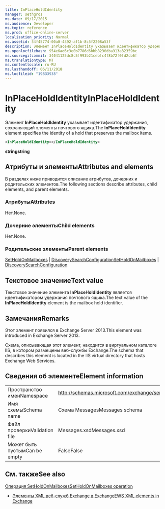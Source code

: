 ```yaml
---
title: InPlaceHoldIdentity
manager: sethgros
ms.date: 09/17/2015
ms.audience: Developer
ms.topic: reference
ms.prod: office-online-server
localization_priority: Normal
ms.assetid: 54f45774-00a0-4392-af1b-8c5f2208a53f
description: Элемент InPlaceHoldIdentity указывает идентификатор удержания, сохраняющий элементы почтового ящика.
ms.openlocfilehash: 954e6ad6c3e0b7786d6bbb8230dba913a32359bc
ms.sourcegitcommit: 34041125dc8c5f993b21cebfc4f8b72f0fd2cb6f
ms.translationtype: MT
ms.contentlocale: ru-RU
ms.lasthandoff: 06/11/2018
ms.locfileid: "19833938"
---
```

# <a name="inplaceholdidentity"></a><span data-ttu-id="f48ba-103">InPlaceHoldIdentity</span><span class="sxs-lookup"><span data-stu-id="f48ba-103">InPlaceHoldIdentity</span></span>

<span data-ttu-id="f48ba-104">Элемент **InPlaceHoldIdentity** указывает идентификатор удержания, сохраняющий элементы почтового ящика.</span><span class="sxs-lookup"><span data-stu-id="f48ba-104">The **InPlaceHoldIdentity** element specifies the identity of a hold that preserves the mailbox items.</span></span> 
  
```XML
<InPlaceHoldIdentity></InPlaceHoldIdentity>
```

 <span data-ttu-id="f48ba-105">**string**</span><span class="sxs-lookup"><span data-stu-id="f48ba-105">**string**</span></span>
## <a name="attributes-and-elements"></a><span data-ttu-id="f48ba-106">Атрибуты и элементы</span><span class="sxs-lookup"><span data-stu-id="f48ba-106">Attributes and elements</span></span>

<span data-ttu-id="f48ba-107">В разделах ниже приводится описание атрибутов, дочерних и родительских элементов.</span><span class="sxs-lookup"><span data-stu-id="f48ba-107">The following sections describe attributes, child elements, and parent elements.</span></span>
  
### <a name="attributes"></a><span data-ttu-id="f48ba-108">Атрибуты</span><span class="sxs-lookup"><span data-stu-id="f48ba-108">Attributes</span></span>

<span data-ttu-id="f48ba-109">Нет.</span><span class="sxs-lookup"><span data-stu-id="f48ba-109">None.</span></span>
  
### <a name="child-elements"></a><span data-ttu-id="f48ba-110">Дочерние элементы</span><span class="sxs-lookup"><span data-stu-id="f48ba-110">Child elements</span></span>

<span data-ttu-id="f48ba-111">Нет.</span><span class="sxs-lookup"><span data-stu-id="f48ba-111">None.</span></span>
  
### <a name="parent-elements"></a><span data-ttu-id="f48ba-112">Родительские элементы</span><span class="sxs-lookup"><span data-stu-id="f48ba-112">Parent elements</span></span>

<span data-ttu-id="f48ba-113">[SetHoldOnMailboxes](setholdonmailboxes.md) | [DiscoverySearchConfiguration](discoverysearchconfiguration.md)</span><span class="sxs-lookup"><span data-stu-id="f48ba-113">[SetHoldOnMailboxes](setholdonmailboxes.md) | [DiscoverySearchConfiguration](discoverysearchconfiguration.md)</span></span>
  
## <a name="text-value"></a><span data-ttu-id="f48ba-114">Текстовое значение</span><span class="sxs-lookup"><span data-stu-id="f48ba-114">Text value</span></span>

<span data-ttu-id="f48ba-115">Текстовое значение элемента **InPlaceHoldIdentity** является идентификатором удержания почтового ящика.</span><span class="sxs-lookup"><span data-stu-id="f48ba-115">The text value of the **InPlaceHoldIdentity** element is the mailbox hold identifier.</span></span> 
  
## <a name="remarks"></a><span data-ttu-id="f48ba-116">Замечания</span><span class="sxs-lookup"><span data-stu-id="f48ba-116">Remarks</span></span>

<span data-ttu-id="f48ba-117">Этот элемент появился в Exchange Server 2013.</span><span class="sxs-lookup"><span data-stu-id="f48ba-117">This element was introduced in Exchange Server 2013.</span></span>
  
<span data-ttu-id="f48ba-118">Схема, описывающая этот элемент, находится в виртуальном каталоге IIS, в котором размещены веб-службы Exchange.</span><span class="sxs-lookup"><span data-stu-id="f48ba-118">The schema that describes this element is located in the IIS virtual directory that hosts Exchange Web Services.</span></span>
  
## <a name="element-information"></a><span data-ttu-id="f48ba-119">Сведения об элементе</span><span class="sxs-lookup"><span data-stu-id="f48ba-119">Element information</span></span>

|||
|:-----|:-----|
|<span data-ttu-id="f48ba-120">Пространство имен</span><span class="sxs-lookup"><span data-stu-id="f48ba-120">Namespace</span></span>  <br/> |http://schemas.microsoft.com/exchange/services/2006/messages  <br/> |
|<span data-ttu-id="f48ba-121">Имя схемы</span><span class="sxs-lookup"><span data-stu-id="f48ba-121">Schema name</span></span>  <br/> |<span data-ttu-id="f48ba-122">Схема Messages</span><span class="sxs-lookup"><span data-stu-id="f48ba-122">Messages schema</span></span>  <br/> |
|<span data-ttu-id="f48ba-123">Файл проверки</span><span class="sxs-lookup"><span data-stu-id="f48ba-123">Validation file</span></span>  <br/> |<span data-ttu-id="f48ba-124">Messages.xsd</span><span class="sxs-lookup"><span data-stu-id="f48ba-124">Messages.xsd</span></span>  <br/> |
|<span data-ttu-id="f48ba-125">Может быть пустым</span><span class="sxs-lookup"><span data-stu-id="f48ba-125">Can be empty</span></span>  <br/> |<span data-ttu-id="f48ba-126">False</span><span class="sxs-lookup"><span data-stu-id="f48ba-126">False</span></span>  <br/> |
   
## <a name="see-also"></a><span data-ttu-id="f48ba-127">См. также</span><span class="sxs-lookup"><span data-stu-id="f48ba-127">See also</span></span>



[<span data-ttu-id="f48ba-128">Операция SetHoldOnMailboxes</span><span class="sxs-lookup"><span data-stu-id="f48ba-128">SetHoldOnMailboxes operation</span></span>](setholdonmailboxes-operation.md)


- [<span data-ttu-id="f48ba-129">Элементы XML веб-служб Exchange в Exchange</span><span class="sxs-lookup"><span data-stu-id="f48ba-129">EWS XML elements in Exchange</span></span>](ews-xml-elements-in-exchange.md)

